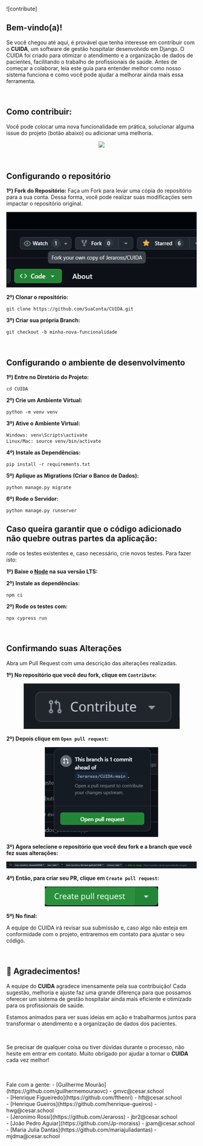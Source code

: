 ![contribute]

## Bem-vindo(a)! 
Se você chegou até aqui, é provável que tenha interesse em contribuir com o **CUIDA**, um software de gestão hospitalar desenvolvido em Django. O CUIDA foi criado para otimizar o atendimento e a organização de dados de pacientes, facilitando o trabalho de profissionais de saúde. Antes de começar a colaborar, leia este guia para entender melhor como nosso sistema funciona e como você pode ajudar a melhorar ainda mais essa ferramenta.

<br>

## Como contribuir:
Você pode colocar uma nova funcionalidade em prática, solucionar alguma issue do projeto (botão abaixo) ou adicionar uma melhoria.
<br>
<p align="center">
  <a href="https://github.com/Jeraross/CUIDA/issues">
    <img src="https://img.shields.io/badge/Ver issues-7f1d1d?style=for-the-badge&logoColor=white"/>
  </a>
</p>

<br>

## Configurando o repositório

<strong>1º) Fork do Repositório:</strong> Faça um Fork para levar uma cópia do repositório para a sua conta.  Dessa forma, você pode realizar suas modificações sem impactar o repositório original. 
<br>
<p align="center">
  <img src="app_cuida/static/image/FORK.PNG">
</p>

<strong>2º) Clonar o repositório:</strong> 
```
git clone https://github.com/SuaConta/CUIDA.git
```

<strong>3º) Criar sua própria Branch:</strong> 
```
git checkout -b minha-nova-funcionalidade
```

<br>

## Configurando o ambiente de desenvolvimento

<strong>1º) Entre no Diretório do Projeto:</strong>
```
cd CUIDA
```

<strong>2º) Crie um Ambiente Virtual:</strong>
```
python -m venv venv
```

<strong>3º) Ative o Ambiente Virtual:</strong>
```
Windows: venv\Scripts\activate
Linux/Mac: source venv/bin/activate
```

<strong>4º) Instale as Dependências:</strong>
```
pip install -r requirements.txt
```

<strong>5º) Aplique as Migrations (Criar o Banco de Dados):</strong>
```
python manage.py migrate
```

<strong>6º) Rode o Servidor:</strong>
```
python manage.py runserver
```

## Caso queira garantir que o código adicionado não quebre outras partes da aplicação:
rode os testes existentes e, caso necessário, crie novos testes. Para fazer isto:

<strong>1º) Baixe o <a href="https://nodejs.org/en" target="_blank">Node</a> na sua versão LTS:</strong>

<strong>2º) Instale as dependências:</strong>
```
npm ci
```

<strong>2º) Rode os testes com:</strong>
```
npx cypress run
```

<br>

## Confirmando suas Alterações
Abra um Pull Request com uma descrição das alterações realizadas.

<strong>1º) No repositório que você deu fork, clique em ```Contribute```:</strong>

<p align="center">
  <img src="app_cuida/static/image/CONTRIBUTE.PNG">
</p>

<strong>2º) Depois clique em ```Open pull request```:</strong>

<p align="center">
  <img src="app_cuida/static/image/OPENPULL.png" width="300">
</p>

<strong>3º) Agora selecione o repositório que você deu fork e a branch que você fez suas alterações:</strong>

<p align="center">
  <img src="app_cuida/static/image/Captura de tela 2024-11-11 223123.png">
</p>

<strong>4º) Então, para criar seu PR, clique em ```Create pull request```:</strong>

<p align="center">
  <img src="app_cuida/static/image/CREATEPULL.PNG" width="300">
</p>

<strong>5º) No final:</strong>

<p>A equipe do CUIDA irá revisar sua submissão e, caso algo não esteja em conformidade com o projeto, entraremos em contato para ajustar o seu código.</p>

<br>

## 🙏 Agradecimentos!

A equipe do **CUIDA** agradece imensamente pela sua contribuição! Cada sugestão, melhoria e ajuste faz uma grande diferença para que possamos oferecer um sistema de gestão hospitalar ainda mais eficiente e otimizado para os profissionais de saúde.

Estamos animados para ver suas ideias em ação e trabalharmos juntos para transformar o atendimento e a organização de dados dos pacientes.

<br>

Se precisar de qualquer coisa ou tiver dúvidas durante o processo, não hesite em entrar em contato. Muito obrigado por ajudar a tornar o **CUIDA** cada vez melhor!

<br>
<br>
Fale com a gente:
- [Guilherme Mourão](https://github.com/guilhermemouraovc) - gmvc@cesar.school
<br>
- [Henrique Figueiredo](https://github.com/fthenri) - hft@cesar.school
<br>
- [Henrique Gueiros](https://github.com/henrique-gueiros) - hwg@cesar.school
<br>
- [Jeronimo Rossi](https://github.com/Jeraross) - jbr2@cesar.school
<br>
- [João Pedro Aguiar](https://github.com/Jp-moraiss) - jpam@cesar.school
<br>
- [Maria Julia Dantas](https://github.com/mariajuliadantas) - mjdma@cesar.school

<br>
